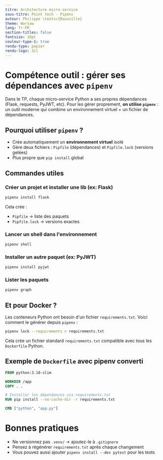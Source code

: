 ```yaml
---
titre: Architecture micro-service
sous-titre: Point tech - Pipenv
auteur: Philippe \textsc{Roussille}
theme: Warsaw
lang: fr-FR
section-titles: false
fontsize: 10pt
couleur-type-1: true
rendu-type: papier
rendu-logo: 3il
---
```


# Compétence outil : gérer ses dépendances avec `pipenv`

Dans le TP, chaque micro-service Python a ses propres dépendances (Flask, requests, PyJWT, etc).
Pour les gérer proprement, **on utilise `pipenv`** : un outil moderne qui combine un environnement virtuel + un fichier de dépendances.

## Pourquoi utiliser `pipenv` ?

- Crée automatiquement un **environnement virtuel** isolé
- Gère deux fichiers : `Pipfile` (dépendances) et `Pipfile.lock` (versions gelées)
- Plus propre que `pip install` global

## Commandes utiles

### Créer un projet et installer une lib (ex: Flask)

```bash
pipenv install flask
```

Cela crée :

- `Pipfile` → liste des paquets
- `Pipfile.lock` → versions exactes

### Lancer un shell dans l'environnement

```bash
pipenv shell
```

### Installer un autre paquet (ex: PyJWT)

```bash
pipenv install pyjwt
```

### Lister les paquets

```bash
pipenv graph
```

## Et pour Docker ?

Les conteneurs Python ont besoin d'un fichier `requirements.txt`. Voici comment le générer depuis `pipenv` :

```bash
pipenv lock --requirements > requirements.txt
```

Cela crée un fichier standard `requirements.txt` compatible avec tous les `Dockerfile` Python.

## Exemple de `Dockerfile` avec pipenv converti

```Dockerfile
FROM python:3.10-slim

WORKDIR /app
COPY . .

# Installer les dépendances via requirements.txt
RUN pip install --no-cache-dir -r requirements.txt

CMD ["python", "app.py"]
```

# Bonnes pratiques

- Ne versionnez pas `.venv/` → ajoutez-le à `.gitignore`
- Pensez à régénérer `requirements.txt` après chaque changement
- Vous pouvez aussi ajouter `pipenv install --dev pytest` pour les tests

